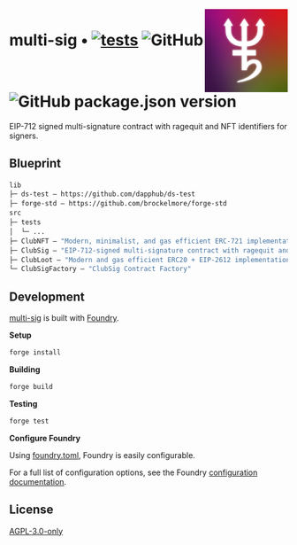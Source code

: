 <img align="right" width="150" height="150" top="0" src="./assets/kali.png">

# multi-sig • [![tests](https://github.com/kalidao/multi-sig/actions/workflows/tests.yml/badge.svg)](https://github.com/kalidao/multi-sig/actions/workflows/tests.yml) ![GitHub](https://img.shields.io/github/license/kalidao/multi-sig)  ![GitHub package.json version](https://img.shields.io/github/package-json/v/kalidao/multi-sig)


EIP-712 signed multi-signature contract with ragequit and NFT identifiers for signers.


## Blueprint

```ml
lib
├─ ds-test — https://github.com/dapphub/ds-test
├─ forge-std — https://github.com/brockelmore/forge-std
src
├─ tests
│  └─ ...
├─ ClubNFT — "Modern, minimalist, and gas efficient ERC-721 implementation designed for governance"
├─ ClubSig — "EIP-712-signed multi-signature contract with ragequit and NFT identifiers for signers"
├─ ClubLoot — "Modern and gas efficient ERC20 + EIP-2612 implementation designed for Kali ClubSig"
└─ ClubSigFactory — "ClubSig Contract Factory"
```


## Development

[multi-sig](https://github.com/kalidao/multi-sig) is built with [Foundry](https://github.com/gakonst/foundry).

**Setup**
```bash
forge install
```

**Building**
```bash
forge build
```

**Testing**
```bash
forge test
```

**Configure Foundry**

Using [foundry.toml](./foundry.toml), Foundry is easily configurable.

For a full list of configuration options, see the Foundry [configuration documentation](https://github.com/gakonst/foundry/blob/master/config/README.md#all-options).


## License

[AGPL-3.0-only](https://github.com/abigger87/femplate/blob/master/LICENSE)

